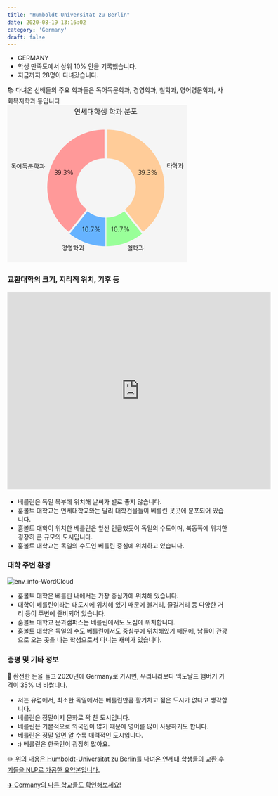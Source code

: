```yaml
---
title: "Humboldt-Universitat zu Berlin"
date: 2020-08-19 13:16:02
category: 'Germany'
draft: false
---
```



* GERMANY
* 학생 만족도에서 상위 10% 안을 기록했습니다.
* 지금까지 28명이 다녀갔습니다. 


📚 다녀온 선배들의 주요 학과들은 독어독문학과, 경영학과, 철학과, 영어영문학과, 사회복지학과 등입니다
![department-info](../plots/DE000017.png)
### 교환대학의 크기, 지리적 위치, 기후 등
<iframe
width="600"
height="450"
frameborder="0" style="border:0"
src="https://www.google.com/maps/embed/v1/place?key=AIzaSyC9e1AME-pVmWC4hBpFdu5S4dKzyepa3HQ&q=Humboldt-Universitat+zu+Berlin&center=52.517883,13.3936551&zoom=14" allowfullscreen>
</iframe>

* 베를린은 독일 북부에 위치해 날씨가 별로 좋지 않습니다.
* 훔볼트 대학교는 연세대학교와는 달리 대학건물들이 베를린 곳곳에 분포되어 있습니다.
* 훔볼트 대학이 위치한 베를린은 앞선 언급했듯이 독일의 수도이며, 북동쪽에 위치한 굉장히 큰 규모의 도시입니다.
* 훔볼트 대학교는 독일의 수도인 베를린 중심에 위치하고 있습니다.


### 대학 주변 환경

![env_info-WordCloud](../univ_wordclouds_okt/env_info/DE000017_env_info_okt.png)

* 훔볼트 대학은 베를린 내에서는 가장 중심가에 위치해 있습니다.
* 대학이 베를린이라는 대도시에 위치해 있기 때문에 볼거리, 즐길거리 등 다양한 거리 등이 주변에 즐비되어 있습니다.
* 훔볼트 대학교 문과캠퍼스는 베를린에서도 도심에 위치합니다.
* 훔볼트 대학은 독일의 수도 베를린에서도 중심부에 위치해있기 때문에, 남들이 관광으로 오는 곳을 나는 학생으로서 다니는 재미가 있습니다.


### 총평 및 기타 정보 

🍔 환전한 돈을 들고 2020년에 Germany로 가시면, 우리나라보다 맥도날드 햄버거 가격이 35% 더 비쌉니다.
* 저는 유럽에서, 최소한 독일에서는 베를린만큼 활기차고 젊은 도시가 없다고 생각합니다.
* 베를린은 정말이지 문화로 꽉 찬 도시입니다.
* 베를린은 기본적으로 외국인이 많기 때문에 영어를 많이 사용하기도 합니다.
* 베를린은 정말 알면 알 수록 매력적인 도시입니다.
* :) 베를린은 한국인이 굉장히 많아요.


[✏️ 위의 내용은 Humboldt-Universitat zu Berlin를 다녀온 연세대 학생들의 교환 후기들을 NLP로 가공한 요약본입니다.](http://oia.yonsei.ac.kr/partner/expReport.asp?ucode=DE000017&bgbn=A)

[✈️ Germany의 다른 학교들도 확인해보세요!](https://yonsei-exchange.netlify.app/?category=Germany)
